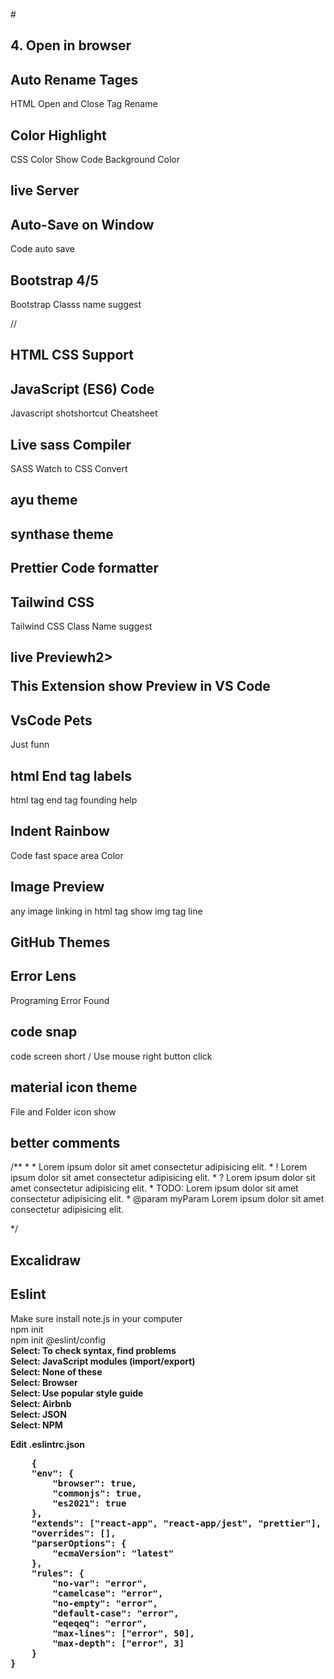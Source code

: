 #<h2>4. Open in browser</h2>

<h2>Auto Rename Tages </h2>
<p>HTML Open and Close Tag Rename</p>

<h2>Color Highlight </h2>
<p>CSS Color Show Code Background Color </p>

<h2>live Server </h2>

<h2>Auto-Save on Window</h2>
<p>Code auto save </p>

<h2>Bootstrap 4/5</h2>
<p>Bootstrap Classs name suggest</p>

// <h2>HTML CSS Support</h2>
<p></p>

<h2>JavaScript (ES6) Code</h2>
<p>Javascript shotshortcut Cheatsheet</p>

<h2>Live sass Compiler</h2>
<p>SASS Watch to CSS Convert</p>

<h2>ayu theme</h2>

<h2>synthase theme</h2>

<h2>Prettier Code formatter</h2>

<h2>Tailwind CSS</h2>
<p>Tailwind CSS Class Name suggest</p>

<h2>live Previewh2>
<p>This Extension show Preview in VS Code</p>

<h2>VsCode Pets</h2>
<p>Just funn</p>

<h2>html End tag labels</h2>
<p>html tag end tag founding help</p>

<h2>Indent Rainbow</h2>
<p>Code fast space area Color</p>

<h2>Image Preview </h2>
<p>any image linking in html tag show img tag line</p>

<h2>GitHub Themes</h2>

<h2>Error Lens</h2>
<p>Programing Error Found</p>

<h2>code snap</h2>
<p>code screen short / Use mouse right button click</p>

<h2>material icon theme</h2>
<p>File and Folder icon show</p>

<h2>better comments</h2>
<p>
/**
 * * Lorem ipsum dolor sit amet consectetur adipisicing elit.
 * ! Lorem ipsum dolor sit amet consectetur adipisicing elit.
 * ? Lorem ipsum dolor sit amet consectetur adipisicing elit.
 * TODO: Lorem ipsum dolor sit amet consectetur adipisicing elit.
 * @param myParam Lorem ipsum dolor sit amet consectetur adipisicing elit.

*/
</p>

<h2>Excalidraw</h2>

<h2>Eslint</h2>
<p>Make sure install note.js in your computer<br>npm init<br>npm init @eslint/config <br> <b>Select: <b>To check syntax, find problems <br><b>Select: <b>JavaScript modules (import/export)<br><b>Select: <b> None of these<br> <b>Select: <b>Browser<br> <b>Select: <b>Use popular style guide<br><b>Select: <b>Airbnb<br><b>Select: <b>JSON<br><b>Select: <b>NPM</p>
<p>Edit .eslintrc.json<br></b><pre>
    {
    "env": {
        "browser": true,
        "commonjs": true,
        "es2021": true
    },
    "extends": ["react-app", "react-app/jest", "prettier"],
    "overrides": [],
    "parserOptions": {
        "ecmaVersion": "latest"
    },
    "rules": {
        "no-var": "error",
        "camelcase": "error",
        "no-empty": "error",
        "default-case": "error",
        "eqeqeq": "error",
        "max-lines": ["error", 50],
        "max-depth": ["error", 3]
    }
}
</pre></p>
